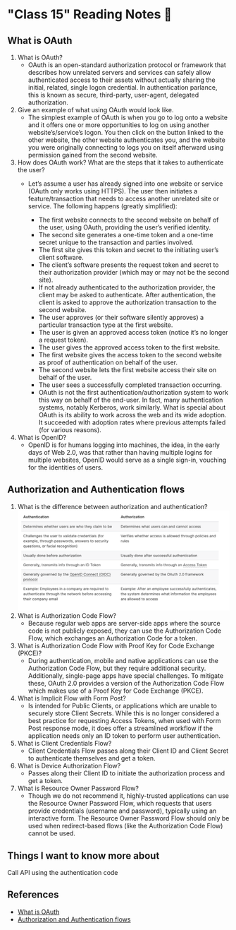 # "Class 15" Reading Notes 📖

## What is OAuth

1. What is OAuth?
   - OAuth is an open-standard authorization protocol or framework that describes how unrelated servers and services can safely allow authenticated access to their assets without actually sharing the initial, related, single logon credential. In authentication parlance, this is known as secure, third-party, user-agent, delegated authorization.
2. Give an example of what using OAuth would look like.
   - The simplest example of OAuth is when you go to log onto a website and it offers one or more opportunities to log on using another website’s/service’s logon. You then click on the button linked to the other website, the other website authenticates you, and the website you were originally connecting to logs you on itself afterward using permission gained from the second website.
3. How does OAuth work? What are the steps that it takes to authenticate the user?
   - Let’s assume a user has already signed into one website or service (OAuth only works using HTTPS). The user then initiates a feature/transaction that needs to access another unrelated site or service. The following happens (greatly simplified):

     - The first website connects to the second website on behalf of the user, using OAuth, providing the user’s verified identity.
     - The second site generates a one-time token and a one-time secret unique to the transaction and parties involved.
     - The first site gives this token and secret to the initiating user’s client software.
     - The client’s software presents the request token and secret to their authorization provider (which may or may not be the second site).
     - If not already authenticated to the authorization provider, the client may be asked to authenticate. After authentication, the client is asked to approve the authorization transaction to the second website.
     - The user approves (or their software silently approves) a particular transaction type at the first website.
     - The user is given an approved access token (notice it’s no longer a request token).
     - The user gives the approved access token to the first website.
     - The first website gives the access token to the second website as proof of authentication on behalf of the user.
     - The second website lets the first website access their site on behalf of the user.
     - The user sees a successfully completed transaction occurring.
     - OAuth is not the first authentication/authorization system to work this way on behalf of the end-user. In fact, many authentication systems, notably Kerberos, work similarly. What is special about OAuth is its ability to work across the web and its wide adoption. It succeeded with adoption rates where previous attempts failed (for various reasons).
4. What is OpenID?
   - OpenID is for humans logging into machines, the idea, in the early days of Web 2.0, was that rather than having multiple logins for multiple websites, OpenID would serve as a single sign-in, vouching for the identities of users.

## Authorization and Authentication flows

1. What is the difference between authorization and authentication?
![Difference between Authorization and Authentication](Images/autVSaut.jpg)
2. What is Authorization Code Flow?
   - Because regular web apps are server-side apps where the source code is not publicly exposed, they can use the Authorization Code Flow, which exchanges an Authorization Code for a token.
3. What is Authorization Code Flow with Proof Key for Code Exchange (PKCE)?
   - During authentication, mobile and native applications can use the Authorization Code Flow, but they require additional security. Additionally, single-page apps have special challenges. To mitigate these, OAuth 2.0 provides a version of the Authorization Code Flow which makes use of a Proof Key for Code Exchange (PKCE).
4. What is Implicit Flow with Form Post?
   - Is intended for Public Clients, or applications which are unable to securely store Client Secrets. While this is no longer considered a best practice for requesting Access Tokens, when used with Form Post response mode, it does offer a streamlined workflow if the application needs only an ID token to perform user authentication.
5. What is Client Credentials Flow?
   - Client Credentials Flow passes along their Client ID and Client Secret to authenticate themselves and get a token.
6. What is Device Authorization Flow?
   - Passes along their Client ID to initiate the authorization process and get a token.
7. What is Resource Owner Password Flow?
   - Though we do not recommend it, highly-trusted applications can use the Resource Owner Password Flow, which requests that users provide credentials (username and password), typically using an interactive form. The Resource Owner Password Flow should only be used when redirect-based flows (like the Authorization Code Flow) cannot be used.

## Things I want to know more about

Call API using the authentication code

## References

- [What is OAuth](https://www.csoonline.com/article/3216404/what-is-oauth-how-the-open-authorization-framework-works.html)
- [Authorization and Authentication flows](https://auth0.com/docs/get-started/authentication-and-authorization-flow)
